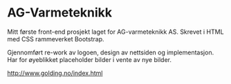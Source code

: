 # AG-Varmeteknikk
Mitt første front-end prosjekt laget for AG-varmeteknikk AS. 
Skrevet i HTML med CSS rammeverket Bootstrap.

Gjennomført re-work av logoen, design av nettsiden og implementasjon. 
Har for øyeblikket placeholder bilder i vente av nye bilder. 


http://www.golding.no/index.html
